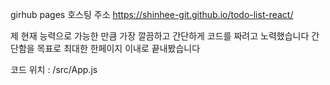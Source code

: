 girhub pages 호스팅 주소
https://shinhee-git.github.io/todo-list-react/

제 현재 능력으로 가능한 만큼 가장 깔끔하고 간단하게 코드를 짜려고 노력했습니다
간단함을 목표로 최대한 한페이지 이내로 끝내봤습니다

코드 위치 : /src/App.js